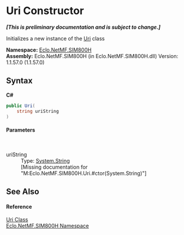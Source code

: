 # Uri Constructor 
 _**\[This is preliminary documentation and is subject to change.\]**_

Initializes a new instance of the <a href="T_Eclo_NetMF_SIM800H_Uri">Uri</a> class

**Namespace:**&nbsp;<a href="N_Eclo_NetMF_SIM800H">Eclo.NetMF.SIM800H</a><br />**Assembly:**&nbsp;Eclo.NetMF.SIM800H (in Eclo.NetMF.SIM800H.dll) Version: 1.1.57.0 (1.1.57.0)

## Syntax

**C#**<br />
``` C#
public Uri(
	string uriString
)
```


#### Parameters
&nbsp;<dl><dt>uriString</dt><dd>Type: <a href="http://msdn2.microsoft.com/en-us/library/s1wwdcbf" target="_blank">System.String</a><br />\[Missing <param name="uriString"/> documentation for "M:Eclo.NetMF.SIM800H.Uri.#ctor(System.String)"\]</dd></dl>

## See Also


#### Reference
<a href="T_Eclo_NetMF_SIM800H_Uri">Uri Class</a><br /><a href="N_Eclo_NetMF_SIM800H">Eclo.NetMF.SIM800H Namespace</a><br />